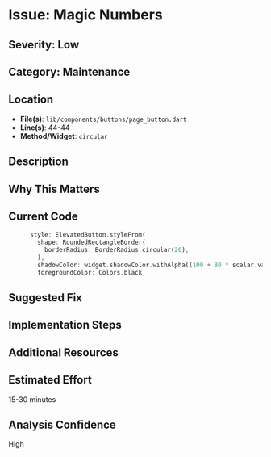 # Issue: Magic Numbers

## Severity: Low

## Category: Maintenance

## Location
- **File(s)**: `lib/components/buttons/page_button.dart`
- **Line(s)**: 44-44
- **Method/Widget**: `circular`

## Description


## Why This Matters


## Current Code
```dart
      style: ElevatedButton.styleFrom(
        shape: RoundedRectangleBorder(
          borderRadius: BorderRadius.circular(20),
        ),
        shadowColor: widget.shadowColor.withAlpha((100 + 80 * scalar.value).toInt()),
        foregroundColor: Colors.black,
```

## Suggested Fix


## Implementation Steps


## Additional Resources


## Estimated Effort
15-30 minutes

## Analysis Confidence
High
